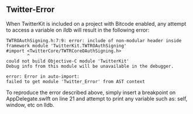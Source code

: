 Twitter-Error
-------------

When TwitterKit is included on a project with Bitcode enabled, any attempt to access a variable on _lldb_ will result in the following error:
```
TWTROAuthSigning.h:7:9: error: include of non-modular header inside framework module 'TwitterKit.TWTROAuthSigning'
#import <TwitterCore/TWTRCoreOAuthSigning.h>
        ^
could not build Objective-C module 'TwitterKit'
Debug info from this module will be unavailable in the debugger.

error: Error in auto-import:
failed to get module 'Twitter_Error' from AST context
```

To reproduce the error described above, simply insert a breakpoint on AppDelegate.swlft on line 21 and attempt to print any variable such as: self, window, etc on lldb.
